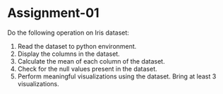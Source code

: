 # Assignment-01
Do the following operation on Iris dataset:
1. Read the dataset to python environment.
2. Display the columns in the dataset.
3. Calculate the mean of each column of the dataset.
4. Check for the null values present in the dataset.
5. Perform meaningful visualizations using the dataset. Bring at least 3 visualizations.
